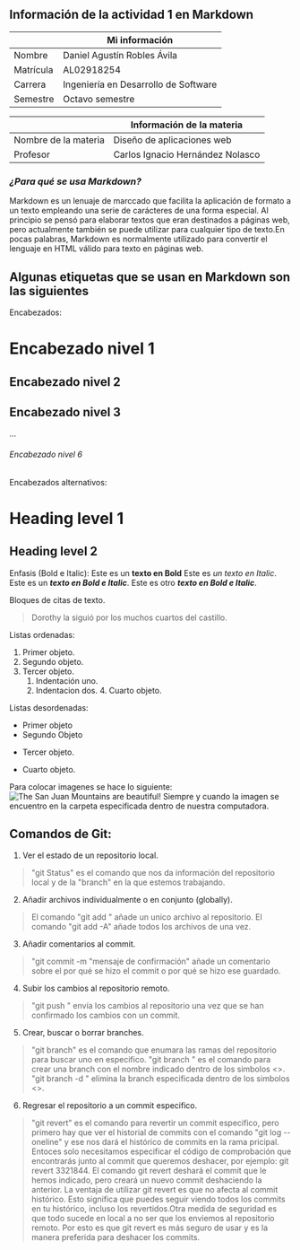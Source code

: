 
   ## Información de la actividad 1 en Markdown
   
   |  | Mi información |
   | ------ | ------ |
   | Nombre | Daniel Agustín Robles Ávila |
   | Matrícula | AL02918254 |
   | Carrera | Ingeniería en Desarrollo de Software |
   | Semestre | Octavo semestre |
   
   |  | Información de la materia |
   | ------ | ------ |
   | Nombre de la materia | Diseño de aplicaciones web |
   | Profesor | Carlos Ignacio Hernández Nolasco |
   
   ### *¿Para qué se usa Markdown?*
   Markdown es un lenuaje de marccado que facilita la aplicación de formato a un texto empleando una serie de carácteres de una forma especial. Al principio se pensó para elaborar textos que eran destinados a páginas web, pero actualmente también se puede utilizar para cualquier tipo de texto.En pocas palabras, Markdown es normalmente utilizado para convertir el lenguaje en HTML válido para texto en páginas web.
   
   ## Algunas etiquetas que se usan en Markdown son las siguientes
   
   Encabezados: 
   # Encabezado nivel 1
   
   ## Encabezado nivel 2
   
   ## Encabezado nivel 3
   ...
   ###### Encabezado nivel 6
   
   Encabezados alternativos:
   
   Heading level 1
   ===============
   
   Heading level 2 
   ---------------
   
   Enfasis (Bold e Italic):
   Este es un **texto en Bold**
   Este es _un texto en Italic_.
   Este es un ***texto en Bold e Italic***.
   Este es otro ___texto en Bold e Italic___.
   
   Bloques de citas de texto.
   > Dorothy la siguió por los muchos cuartos del castillo.
   
   Listas ordenadas:
   1. Primer objeto.
   2. Segundo objeto.
   3. Tercer objeto.
        1. Indentación uno.
        2. Indentacion dos.
    4. Cuarto objeto.

Listas desordenadas:
- Primer objeto 
- Segundo Objeto
* Tercer objeto.
+ Cuarto objeto.

Para colocar imagenes se hace lo siguiente:
![The San Juan Mountains are beautiful!](/assets/images/san-juan-mountains.jpg "San Juan Mountains")
Siempre y cuando la imagen se encuentro en la carpeta especificada dentro de nuestra computadora.

## Comandos de Git:
1. Ver el estado de un repositorio local.
> "git Status" es el comando que nos da información del repositorio local y de la "branch" en la que estemos trabajando.
2. Añadir archivos individualmente o en conjunto (globally).
> El comando "git add <archivo>" añade un unico archivo al repositorio. El comando "git add -A" añade todos los archivos de una vez.
3. Añadir comentarios al commit.
> "git commit -m "mensaje de confirmación" añade un comentario sobre el por qué se hizo el commit o por qué se hizo ese guardado.
4. Subir los cambios al repositorio remoto.
> "git push <nombre-remoto> <nombre-de-tu-rama>" envía los cambios al repositorio una vez que se han confirmado los cambios con un commit.
5. Crear, buscar o borrar branches.
> "git branch" es el comando que enumara las ramas del repositorio para buscar uno en especifico. "git branch <branch>" es el comando para crear una branch con el nombre indicado dentro de los simbolos <>. "git branch -d <branch>" elimina la branch especificada dentro de los simbolos <>.
6. Regresar el repositorio a un commit especifico.
> "git revert" es el comando para revertir un commit especifico, pero primero hay que ver el historial de commits con el comando "git log --oneline" y ese nos dará el histórico de commits en la rama pricipal. Entoces solo necesitamos especificar el código de comprobación que encontrarás junto al commit que queremos deshacer, por ejemplo: git revert 3321844. El comando git revert deshará el commit que le hemos indicado, pero creará un nuevo commit deshaciendo la anterior. La ventaja de utilizar git revert es que no afecta al commit histórico. Esto significa que puedes seguir viendo todos los commits en tu histórico, incluso los revertidos.Otra medida de seguridad es que todo sucede en local a no ser que los enviemos al repositorio remoto. Por esto es que git revert es más seguro de usar y es la manera preferida para deshacer los commits.